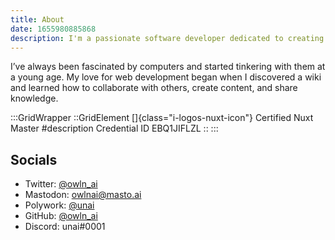 ```yaml
---
title: About
date: 1655980885868
description: I'm a passionate software developer dedicated to creating performant, accessible, and user-friendly applications.
---
```

I’ve always been fascinated by computers and started tinkering with them at a young age. My love for web development began when I discovered a wiki and learned how to collaborate with others, create content, and share knowledge.

:::GridWrapper
::GridElement
[]{class="i-logos-nuxt-icon"} Certified Nuxt Master
#description
Credential ID EBQ1JIFLZL
::
:::


## Socials

- Twitter: [@owln_ai](https://twitter.com/owln_ai)
- Mastodon: [owlnai@masto.ai](https://masto.ai/@owlnai)
- Polywork: [@unai](https://polywork.com/unai)
- GitHub: [@owln_ai](https://github.com/owlnai)
- Discord: unai#0001

